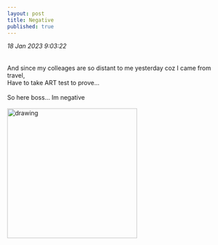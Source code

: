 ```yaml
---
layout: post
title: Negative
published: true
---
```

_18 Jan 2023 9:03:22_
<br>
<br>
<br>
And since my colleages are so distant to me yesterday coz I came from travel,
<br>
Have to take ART test to prove...
<br>
<br>
So here boss... Im negative
<br>
<br>
<img src="https://drive.google.com/uc?export=view&id=" alt="drawing" width="300"/>

